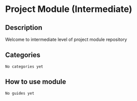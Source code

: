 # Project Module (Intermediate)

## Description 

Welcome to intermediate level of project module repository

## Categories
```No categories yet```

## How to use module 
```No guides yet```
